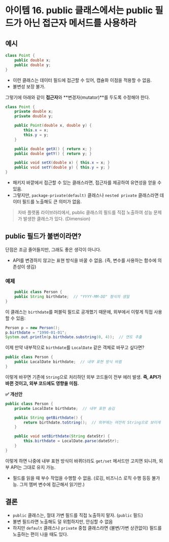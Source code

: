 # 아이템 16. public 클래스에서는 public 필드가 아닌 접근자 메서드를 사용하라

## 예시

```java
class Point {
    public double x;
    public double y;
}
```

- 이런 클래스는 데이터 필드에 접근할 수 있어, 캡슐화 이점을 적용할 수 없음.
- 불변성 보장 불가.

그렇기에 아래와 같이 **접근자**와 **변경자(mutator)**를 두도록 수정해야 한다.

```java
class Point {
    private double x;
    private double y;

    public Point(double x, double y) {
        this.x = x;
        this.y = y;
    }

    public double getX() { return x; }
    public double getY() { return y; }

    public void setX(double x) { this.x = x; }
    public void setY(double y) { this.y = y; }
}
```

- 패키지 바깥에서 접근할 수 있는 클래스라면, 접근자를 제공하여 유연성을 얻을 수 있음.
- 그렇지만, `package-private(default)` 클래스나 `nested private` 클래스라면 데이터 필드를 노출해도 큰 의미가 없음.

> 자바 플랫폼 라이브러리에서, public 클래스의 필드를 직접 노출하여 성능 문제가 발생한 클래스가 있다. (Dimension)

## public 필드가 불변이라면?

단점은 조금 줄어들지만, 그래도 좋은 생각이 아니다.

- API를 변경하지 않고는 표현 방식을 바꿀 수 없음. (즉, 변수를 사용하는 함수에 의존성이 생김)

### 예제

```java
    public class Person {
    public String birthdate;  // "YYYY-MM-DD" 형식의 생일
}
```

이 클래스는 `birthdate`를 퍼블릭 필드로 공개했기 때문에, 외부에서 이렇게 직접 사용할 수 있음:

```java
Person p = new Person();
p.birthdate = "1990-01-01";
System.out.println(p.birthdate.substring(0, 4));  // 연도 추출
```

이제 만약 내부적으로 `birthdate`를 `LocalDate` 같은 객체로 바꾸고 싶다면?

```java
public class Person {
    public LocalDate birthdate;  // 내부 표현 방식 바뀜
}
```

이렇게 바꾸면 기존에 `String`으로 처리하던 외부 코드들이 전부 에러 발생. **즉, API가 바뀐 것이고, 외부 코드에도 영향을 미침.**

**✅ 개선안**

```java
public class Person {
    private LocalDate birthdate;  // 내부 표현 숨김

    public String getBirthdate() {
        return birthdate.toString();  // 외부에는 여전히 String으로 보이게
    }

    public void setBirthdate(String dateStr) {
        this.birthdate = LocalDate.parse(dateStr);
    }
}
```
이렇게 하면 나중에 내부 표현 방식이 바뀌더라도 `get/set` 메서드만 고치면 되니까, 외부 API는 그대로 유지 가능.

- 필드를 읽을 때 부수 작업을 수행할 수 없음. (로깅, 비즈니스 로직 수행 등등 불가능. 그저 멤버 변수에 접근해서 읽기만.)

## 결론

- `public` 클래스는, 절대 가변 필드를 직접 노출하지 말자. (`public` 필드)
- 불변 필드라면 노출해도 덜 위험하지만, 안심할 수 없음
- 하지만 `default` 클래스나 `private` 중첩 클래스라면 (불변/가변 상관없이) 필드를 노출하는 편이 나을 때도 있다.